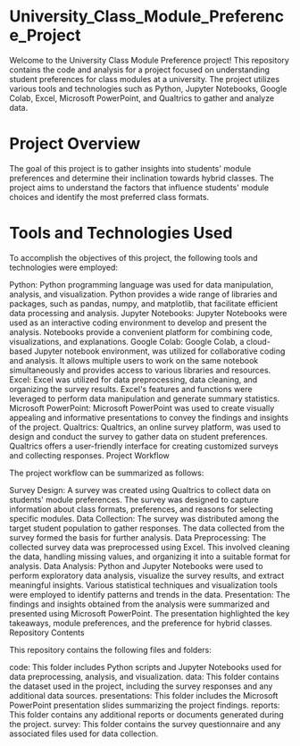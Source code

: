 # University_Class_Module_Preference_Project

Welcome to the University Class Module Preference project! This repository contains the code and analysis for a project focused on understanding student preferences for class modules at a university. The project utilizes various tools and technologies such as Python, Jupyter Notebooks, Google Colab, Excel, Microsoft PowerPoint, and Qualtrics to gather and analyze data.

# Project Overview

The goal of this project is to gather insights into students' module preferences and determine their inclination towards hybrid classes. The project aims to understand the factors that influence students' module choices and identify the most preferred class formats.

# Tools and Technologies Used

To accomplish the objectives of this project, the following tools and technologies were employed:

Python: Python programming language was used for data manipulation, analysis, and visualization. Python provides a wide range of libraries and packages, such as pandas, numpy, and matplotlib, that facilitate efficient data processing and analysis.
Jupyter Notebooks: Jupyter Notebooks were used as an interactive coding environment to develop and present the analysis. Notebooks provide a convenient platform for combining code, visualizations, and explanations.
Google Colab: Google Colab, a cloud-based Jupyter notebook environment, was utilized for collaborative coding and analysis. It allows multiple users to work on the same notebook simultaneously and provides access to various libraries and resources.
Excel: Excel was utilized for data preprocessing, data cleaning, and organizing the survey results. Excel's features and functions were leveraged to perform data manipulation and generate summary statistics.
Microsoft PowerPoint: Microsoft PowerPoint was used to create visually appealing and informative presentations to convey the findings and insights of the project.
Qualtrics: Qualtrics, an online survey platform, was used to design and conduct the survey to gather data on student preferences. Qualtrics offers a user-friendly interface for creating customized surveys and collecting responses.
Project Workflow

The project workflow can be summarized as follows:

Survey Design: A survey was created using Qualtrics to collect data on students' module preferences. The survey was designed to capture information about class formats, preferences, and reasons for selecting specific modules.
Data Collection: The survey was distributed among the target student population to gather responses. The data collected from the survey formed the basis for further analysis.
Data Preprocessing: The collected survey data was preprocessed using Excel. This involved cleaning the data, handling missing values, and organizing it into a suitable format for analysis.
Data Analysis: Python and Jupyter Notebooks were used to perform exploratory data analysis, visualize the survey results, and extract meaningful insights. Various statistical techniques and visualization tools were employed to identify patterns and trends in the data.
Presentation: The findings and insights obtained from the analysis were summarized and presented using Microsoft PowerPoint. The presentation highlighted the key takeaways, module preferences, and the preference for hybrid classes.
Repository Contents

This repository contains the following files and folders:

code: This folder includes Python scripts and Jupyter Notebooks used for data preprocessing, analysis, and visualization.
data: This folder contains the dataset used in the project, including the survey responses and any additional data sources.
presentations: This folder includes the Microsoft PowerPoint presentation slides summarizing the project findings.
reports: This folder contains any additional reports or documents generated during the project.
survey: This folder contains the survey questionnaire and any associated files used for data collection.
